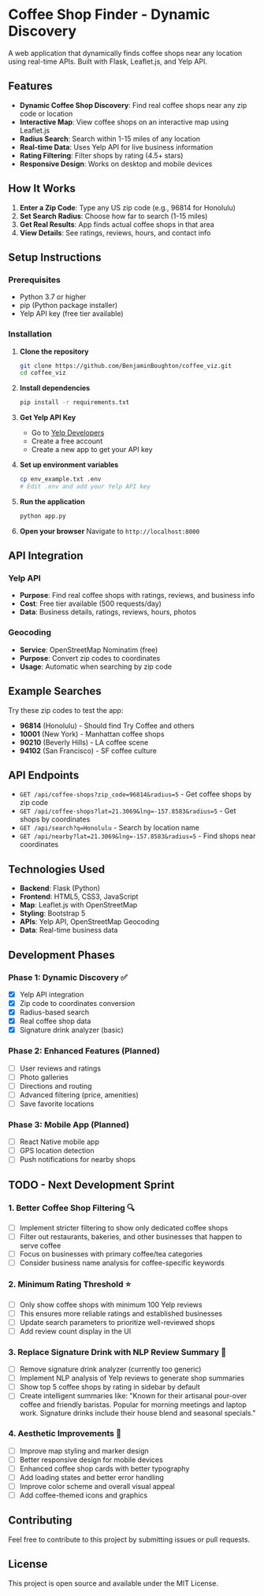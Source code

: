 # Coffee Shop Finder - Dynamic Discovery

A web application that dynamically finds coffee shops near any location using real-time APIs. Built with Flask, Leaflet.js, and Yelp API.

## Features

- **Dynamic Coffee Shop Discovery**: Find real coffee shops near any zip code or location
- **Interactive Map**: View coffee shops on an interactive map using Leaflet.js
- **Radius Search**: Search within 1-15 miles of any location
- **Real-time Data**: Uses Yelp API for live business information
- **Rating Filtering**: Filter shops by rating (4.5+ stars)
- **Responsive Design**: Works on desktop and mobile devices

## How It Works

1. **Enter a Zip Code**: Type any US zip code (e.g., 96814 for Honolulu)
2. **Set Search Radius**: Choose how far to search (1-15 miles)
3. **Get Real Results**: App finds actual coffee shops in that area
4. **View Details**: See ratings, reviews, hours, and contact info

## Setup Instructions

### Prerequisites
- Python 3.7 or higher
- pip (Python package installer)
- Yelp API key (free tier available)

### Installation

1. **Clone the repository**
   ```bash
   git clone https://github.com/BenjaminBoughton/coffee_viz.git
   cd coffee_viz
   ```

2. **Install dependencies**
   ```bash
   pip install -r requirements.txt
   ```

3. **Get Yelp API Key**
   - Go to [Yelp Developers](https://www.yelp.com/developers)
   - Create a free account
   - Create a new app to get your API key

4. **Set up environment variables**
   ```bash
   cp env_example.txt .env
   # Edit .env and add your Yelp API key
   ```

5. **Run the application**
   ```bash
   python app.py
   ```

6. **Open your browser**
   Navigate to `http://localhost:8000`

## API Integration

### Yelp API
- **Purpose**: Find real coffee shops with ratings, reviews, and business info
- **Cost**: Free tier available (500 requests/day)
- **Data**: Business details, ratings, reviews, hours, photos

### Geocoding
- **Service**: OpenStreetMap Nominatim (free)
- **Purpose**: Convert zip codes to coordinates
- **Usage**: Automatic when searching by zip code

## Example Searches

Try these zip codes to test the app:
- **96814** (Honolulu) - Should find Try Coffee and others
- **10001** (New York) - Manhattan coffee shops
- **90210** (Beverly Hills) - LA coffee scene
- **94102** (San Francisco) - SF coffee culture

## API Endpoints

- `GET /api/coffee-shops?zip_code=96814&radius=5` - Get coffee shops by zip code
- `GET /api/coffee-shops?lat=21.3069&lng=-157.8583&radius=5` - Get shops by coordinates
- `GET /api/search?q=Honolulu` - Search by location name
- `GET /api/nearby?lat=21.3069&lng=-157.8583&radius=5` - Find shops near coordinates

## Technologies Used

- **Backend**: Flask (Python)
- **Frontend**: HTML5, CSS3, JavaScript
- **Map**: Leaflet.js with OpenStreetMap
- **Styling**: Bootstrap 5
- **APIs**: Yelp API, OpenStreetMap Geocoding
- **Data**: Real-time business data

## Development Phases

### Phase 1: Dynamic Discovery ✅
- [x] Yelp API integration
- [x] Zip code to coordinates conversion
- [x] Radius-based search
- [x] Real coffee shop data
- [x] Signature drink analyzer (basic)

### Phase 2: Enhanced Features (Planned)
- [ ] User reviews and ratings
- [ ] Photo galleries
- [ ] Directions and routing
- [ ] Advanced filtering (price, amenities)
- [ ] Save favorite locations

### Phase 3: Mobile App (Planned)
- [ ] React Native mobile app
- [ ] GPS location detection
- [ ] Push notifications for nearby shops

## TODO - Next Development Sprint

### 1. Better Coffee Shop Filtering 🔍
- [ ] Implement stricter filtering to show only dedicated coffee shops
- [ ] Filter out restaurants, bakeries, and other businesses that happen to serve coffee
- [ ] Focus on businesses with primary coffee/tea categories
- [ ] Consider business name analysis for coffee-specific keywords

### 2. Minimum Rating Threshold ⭐
- [ ] Only show coffee shops with minimum 100 Yelp reviews
- [ ] This ensures more reliable ratings and established businesses
- [ ] Update search parameters to prioritize well-reviewed shops
- [ ] Add review count display in the UI

### 3. Replace Signature Drink with NLP Review Summary 📝
- [ ] Remove signature drink analyzer (currently too generic)
- [ ] Implement NLP analysis of Yelp reviews to generate shop summaries
- [ ] Show top 5 coffee shops by rating in sidebar by default
- [ ] Create intelligent summaries like: "Known for their artisanal pour-over coffee and friendly baristas. Popular for morning meetings and laptop work. Signature drinks include their house blend and seasonal specials."

### 4. Aesthetic Improvements 🎨
- [ ] Improve map styling and marker design
- [ ] Better responsive design for mobile devices
- [ ] Enhanced coffee shop cards with better typography
- [ ] Add loading states and better error handling
- [ ] Improve color scheme and overall visual appeal
- [ ] Add coffee-themed icons and graphics

## Contributing

Feel free to contribute to this project by submitting issues or pull requests.

## License

This project is open source and available under the MIT License. 